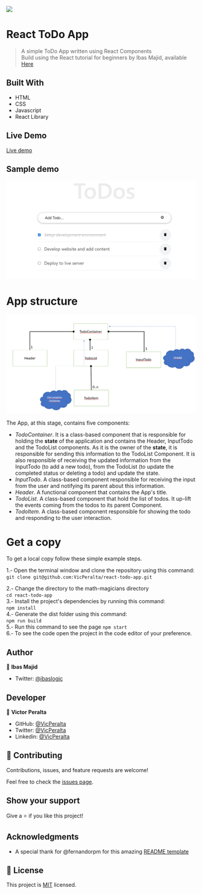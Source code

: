 ![](https://img.shields.io/badge/Microverse-blueviolet)

# React ToDo App
> A simple ToDo App written using React Components  
Build using the React tutorial for beginners by Ibas Majid, available [Here](https://ibaslogic.com/react-tutorial-for-beginners/) 


## Built With

- HTML
- CSS
- Javascript
- React Library

## Live Demo
[Live demo](https://vicperalta.github.io/math-magicians/)

## Sample demo
<img src="./todoReact.gif" height="auto"/>


# App structure
<img src="./todoStructure.png" height="auto"/>

The App, at this stage, contains five components:   
- *TodoContainer*. It is a class-based component that is responsible for holding the **state** of the application and contains the Header, InputTodo and the TodoList components. As it is the owner of the **state**, it is responsible for sending this information to the TodoList Component. It is also responsible of receiving the updated information from the InputTodo (to add a new todo), from the TodoList (to update the completed status or deleting a todo) and update the state.   
- *InputTodo*. A class-based component responsible for receiving the input from the user and notifying its parent about this information.   
- *Header*. A functional component that contains the App's title.   
- *TodoList*. A class-based component that hold the list of todos. It up-lift the events  coming from the todos to its parent Component.   
- *TodoItem*. A class-based component responsible for showing the todo and responding to the user interaction.


# Get a copy  

To get a local copy follow these simple example steps.  

1.- Open the terminal window and clone the repository using this command:  
`git clone git@github.com:VicPeralta/react-todo-app.git` 

2.- Change the directory to the math-magicians directory  
`cd react-todo-app`  
3.- Install the project's dependencies by running this command:   
`npm install`  
4.- Generate the dist folder using this command:  
`npm run build`  
5.- Run this command to see the page `npm start`  
6.- To see the code open the project in the code editor of your preference.  



## Author  
👤 **Ibas Majid**  
- Twitter: [@ibaslogic](https://twitter.com/ibaslogic)
## Developer 
👤 **Victor Peralta**
- GitHub: [@VicPeralta](https://github.com/VicPeralta)
- Twitter: [@VicPeralta](https://twitter.com/VicPeralta)
- Linkedin: [@VicPeralta](https://www.linkedin.com/in/victor-peralta-gomez-648072107/)

## 🤝 Contributing

Contributions, issues, and feature requests are welcome!

Feel free to check the [issues page](https://github.com/VicPeralta/react-todo-app/issues).

## Show your support

Give a ⭐️ if you like this project!

## Acknowledgments

- A special thank for @fernandorpm for this amazing [README template](https://github.com/microverseinc/readme-template)

## 📝 License

This project is [MIT](./LICENSE.md) licensed.

